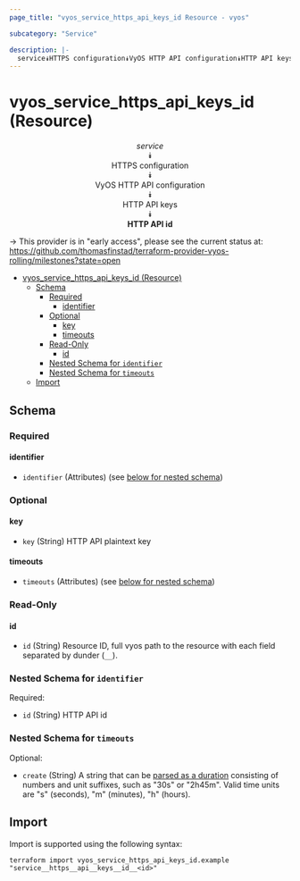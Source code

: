 ```yaml
---
page_title: "vyos_service_https_api_keys_id Resource - vyos"

subcategory: "Service"

description: |-
  service⯯HTTPS configuration⯯VyOS HTTP API configuration⯯HTTP API keys⯯HTTP API id
---
```


# vyos_service_https_api_keys_id (Resource)
<center>


*service*  
⯯  
HTTPS configuration  
⯯  
VyOS HTTP API configuration  
⯯  
HTTP API keys  
⯯  
**HTTP API id**


</center>

-> This provider is in "early access", please see the current status at: https://github.com/thomasfinstad/terraform-provider-vyos-rolling/milestones?state=open

<!--TOC-->

- [vyos_service_https_api_keys_id (Resource)](#vyos_service_https_api_keys_id-resource)
  - [Schema](#schema)
    - [Required](#required)
      - [identifier](#identifier)
    - [Optional](#optional)
      - [key](#key)
      - [timeouts](#timeouts)
    - [Read-Only](#read-only)
      - [id](#id)
    - [Nested Schema for `identifier`](#nested-schema-for-identifier)
    - [Nested Schema for `timeouts`](#nested-schema-for-timeouts)
  - [Import](#import)

<!--TOC-->

<!-- schema generated by tfplugindocs -->
## Schema

### Required

#### identifier
- `identifier` (Attributes) (see [below for nested schema](#nestedatt--identifier))

### Optional

#### key
- `key` (String) HTTP API plaintext key
#### timeouts
- `timeouts` (Attributes) (see [below for nested schema](#nestedatt--timeouts))

### Read-Only

#### id
- `id` (String) Resource ID, full vyos path to the resource with each field separated by dunder (`__`).

<a id="nestedatt--identifier"></a>
### Nested Schema for `identifier`

Required:

- `id` (String) HTTP API id


<a id="nestedatt--timeouts"></a>
### Nested Schema for `timeouts`

Optional:

- `create` (String) A string that can be [parsed as a duration](https://pkg.go.dev/time#ParseDuration) consisting of numbers and unit suffixes, such as &#34;30s&#34; or &#34;2h45m&#34;. Valid time units are &#34;s&#34; (seconds), &#34;m&#34; (minutes), &#34;h&#34; (hours).

## Import

Import is supported using the following syntax:

```shell
terraform import vyos_service_https_api_keys_id.example "service__https__api__keys__id__<id>"
```
